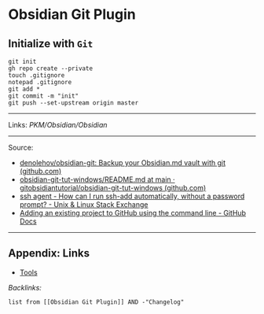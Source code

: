 # Obsidian Git Plugin

## Initialize with `Git`

````
git init
gh repo create --private
touch .gitignore
notepad .gitignore
git add *
git commit -m "init"
git push --set-upstream origin master
````

---

Links: *PKM/Obsidian/Obsidian*

---

Source:

* [denolehov/obsidian-git: Backup your Obsidian.md vault with git (github.com)](https://github.com/denolehov/obsidian-git)
* [obsidian-git-tut-windows/README.md at main · gitobsidiantutorial/obsidian-git-tut-windows (github.com)](https://github.com/gitobsidiantutorial/obsidian-git-tut-windows/blob/main/README.md)
* [ssh agent - How can I run ssh-add automatically, without a password prompt? - Unix & Linux Stack Exchange](https://unix.stackexchange.com/questions/90853/how-can-i-run-ssh-add-automatically-without-a-password-prompt/90869#90869)
* [Adding an existing project to GitHub using the command line - GitHub Docs](https://docs.github.com/en/github/importing-your-projects-to-github/adding-an-existing-project-to-github-using-the-command-line)

---

## Appendix: Links

* [Tools](../../../Tools.md)

*Backlinks:*

````dataview
list from [[Obsidian Git Plugin]] AND -"Changelog"
````
